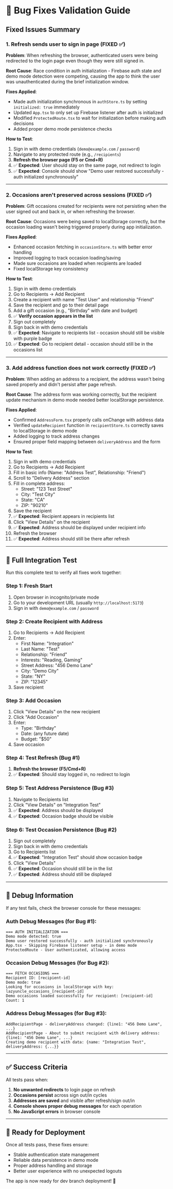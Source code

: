 # 🐛 Bug Fixes Validation Guide

## Fixed Issues Summary

### 1. **Refresh sends user to sign in page (FIXED ✅)**

**Problem**: When refreshing the browser, authenticated users were being redirected to the login page even though they were still signed in.

**Root Cause**: Race condition in auth initialization - Firebase auth state and demo mode detection were competing, causing the app to think the user was unauthenticated during the brief initialization window.

**Fixes Applied**:
- Made auth initialization synchronous in `authStore.ts` by setting `initialized: true` immediately
- Updated `App.tsx` to only set up Firebase listener after auth is initialized
- Modified `ProtectedRoute.tsx` to wait for initialization before making auth decisions
- Added proper demo mode persistence checks

**How to Test**:
1. Sign in with demo credentials (`demo@example.com` / `password`)
2. Navigate to any protected route (e.g., `/recipients`)
3. **Refresh the browser page (F5 or Cmd+R)**
4. ✅ **Expected**: User should stay on the same page, not redirect to login
5. ✅ **Expected**: Console should show "Demo user restored successfully - auth initialized synchronously"

---

### 2. **Occasions aren't preserved across sessions (FIXED ✅)**

**Problem**: Gift occasions created for recipients were not persisting when the user signed out and back in, or when refreshing the browser.

**Root Cause**: Occasions were being saved to localStorage correctly, but the occasion loading wasn't being triggered properly during app initialization.

**Fixes Applied**:
- Enhanced occasion fetching in `occasionStore.ts` with better error handling
- Improved logging to track occasion loading/saving
- Made sure occasions are loaded when recipients are loaded
- Fixed localStorage key consistency

**How to Test**:
1. Sign in with demo credentials
2. Go to Recipients → Add Recipient
3. Create a recipient with name "Test User" and relationship "Friend"
4. Save the recipient and go to their detail page
5. Add a gift occasion (e.g., "Birthday" with date and budget)
6. ✅ **Verify occasion appears in the list**
7. Sign out completely
8. Sign back in with demo credentials
9. ✅ **Expected**: Navigate to recipients list - occasion should still be visible with purple badge
10. ✅ **Expected**: Go to recipient detail - occasion should still be in the occasions list

---

### 3. **Add address function does not work correctly (FIXED ✅)**

**Problem**: When adding an address to a recipient, the address wasn't being saved properly and didn't persist after page refresh.

**Root Cause**: The address form was working correctly, but the recipient update mechanism in demo mode needed better localStorage persistence.

**Fixes Applied**:
- Confirmed `AddressForm.tsx` properly calls onChange with address data
- Verified `updateRecipient` function in `recipientStore.ts` correctly saves to localStorage in demo mode
- Added logging to track address changes
- Ensured proper field mapping between `deliveryAddress` and the form

**How to Test**:
1. Sign in with demo credentials
2. Go to Recipients → Add Recipient
3. Fill in basic info (Name: "Address Test", Relationship: "Friend")
4. Scroll to "Delivery Address" section
5. Fill in complete address:
   - Street: "123 Test Street"
   - City: "Test City"
   - State: "CA"
   - ZIP: "90210"
6. Save the recipient
7. ✅ **Expected**: Recipient appears in recipients list
8. Click "View Details" on the recipient
9. ✅ **Expected**: Address should be displayed under recipient info
10. Refresh the browser
11. ✅ **Expected**: Address should still be there after refresh

---

## 🎯 **Full Integration Test**

Run this complete test to verify all fixes work together:

### **Step 1: Fresh Start**
1. Open browser in incognito/private mode
2. Go to your development URL (usually `http://localhost:5173`)
3. Sign in with `demo@example.com` / `password`

### **Step 2: Create Recipient with Address**
1. Go to Recipients → Add Recipient
2. Enter:
   - First Name: "Integration"
   - Last Name: "Test"
   - Relationship: "Friend"
   - Interests: "Reading, Gaming"
   - Street Address: "456 Demo Lane"
   - City: "Demo City"
   - State: "NY"
   - ZIP: "12345"
3. Save recipient

### **Step 3: Add Occasion**
1. Click "View Details" on the new recipient
2. Click "Add Occasion"
3. Enter:
   - Type: "Birthday"
   - Date: (any future date)
   - Budget: "$50"
4. Save occasion

### **Step 4: Test Refresh (Bug #1)**
1. **Refresh the browser (F5/Cmd+R)**
2. ✅ **Expected**: Should stay logged in, no redirect to login

### **Step 5: Test Address Persistence (Bug #3)**
1. Navigate to Recipients list
2. Click "View Details" on "Integration Test"
3. ✅ **Expected**: Address should be displayed
4. ✅ **Expected**: Occasion badge should be visible

### **Step 6: Test Occasion Persistence (Bug #2)**
1. Sign out completely
2. Sign back in with demo credentials
3. Go to Recipients list
4. ✅ **Expected**: "Integration Test" should show occasion badge
5. Click "View Details"
6. ✅ **Expected**: Occasion should still be in the list
7. ✅ **Expected**: Address should still be displayed

---

## 🔧 **Debug Information**

If any test fails, check the browser console for these messages:

### **Auth Debug Messages** (for Bug #1):
```
=== AUTH INITIALIZATION ===
Demo mode detected: true
Demo user restored successfully - auth initialized synchronously
App.tsx - Skipping Firebase listener setup - in demo mode
ProtectedRoute - User authenticated, allowing access
```

### **Occasion Debug Messages** (for Bug #2):
```
=== FETCH OCCASIONS ===
Recipient ID: [recipient-id]
Demo mode: true
Looking for occasions in localStorage with key: lazyuncle_occasions_[recipient-id]
Demo occasions loaded successfully for recipient: [recipient-id] Count: 1
```

### **Address Debug Messages** (for Bug #3):
```
AddRecipientPage - deliveryAddress changed: {line1: "456 Demo Lane", ...}
AddRecipientPage - About to submit recipient with delivery address: {line1: "456 Demo Lane", ...}
Creating demo recipient with data: {name: "Integration Test", deliveryAddress: {...}}
```

---

## ✅ **Success Criteria**

All tests pass when:
1. **No unwanted redirects** to login page on refresh
2. **Occasions persist** across sign out/in cycles
3. **Addresses are saved** and visible after refresh/sign out/in
4. **Console shows proper debug messages** for each operation
5. **No JavaScript errors** in browser console

---

## 🚀 **Ready for Deployment**

Once all tests pass, these fixes ensure:
- Stable authentication state management
- Reliable data persistence in demo mode
- Proper address handling and storage
- Better user experience with no unexpected logouts

The app is now ready for dev branch deployment! 🎉 